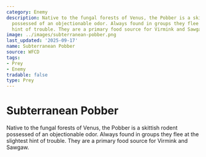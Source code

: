 ```yaml
---
category: Enemy
description: Native to the fungal forests of Venus, the Pobber is a skittish rodent
  possessed of an objectionable odor. Always found in groups they flee at the slightest
  hint of trouble. They are a primary food source for Virmink and Sawgaw.
image: ../images/subterranean-pobber.png
last_updated: '2025-09-17'
name: Subterranean Pobber
source: WFCD
tags:
- Prey
- Enemy
tradable: false
type: Prey
---
```


# Subterranean Pobber

Native to the fungal forests of Venus, the Pobber is a skittish rodent possessed of an objectionable odor. Always found in groups they flee at the slightest hint of trouble. They are a primary food source for Virmink and Sawgaw.

